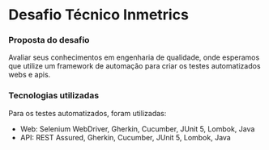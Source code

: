 
# Desafio Técnico Inmetrics

### Proposta do desafio
Avaliar seus conhecimentos em engenharia de qualidade, onde esperamos que utilize um framework de automação para criar os testes automatizados webs e apis.

### Tecnologias utilizadas
Para os testes automatizados, foram utilizadas:
- Web: Selenium WebDriver, Gherkin, Cucumber, JUnit 5, Lombok, Java
- API: REST Assured, Gherkin, Cucumber, JUnit 5, Lombok, Java 
